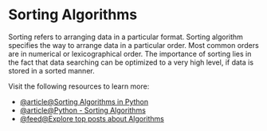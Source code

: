 # Sorting Algorithms

Sorting refers to arranging data in a particular format. Sorting algorithm specifies the way to arrange data in a particular order. Most common orders are in numerical or lexicographical order. The importance of sorting lies in the fact that data searching can be optimized to a very high level, if data is stored in a sorted manner.

Visit the following resources to learn more:

- [@article@Sorting Algorithms in Python](https://realpython.com/sorting-algorithms-python/)
- [@article@Python - Sorting Algorithms](https://www.tutorialspoint.com/python_data_structure/python_sorting_algorithms.htm)
- [@feed@Explore top posts about Algorithms](https://app.daily.dev/tags/algorithms?ref=roadmapsh)
